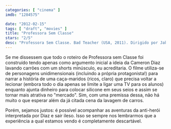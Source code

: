 ```yaml
---
categories: [ "cinema" ]
imdb: "1284575"

date: "2012-02-15"
tags: [ "draft", "movies" ]
title: "Professora Sem Classe"
stars: "2/5"
desc: "Professora Sem Classe. Bad Teacher (USA, 2011). Dirigido por Jake Kasdan. Escrito por Gene Stupnitsky, Lee Eisenberg. Com Cameron Diaz, Lucy Punch, Jason Segel, Justin Timberlake, Phyllis Smith, John Michael Higgins, Dave Allen, Jillian Armenante, Matthew J. Evans."
---
```

Se me dissessem que todo o roteiro de Professora sem Classe foi construído tendo apenas como argumento inicial a ideia da Cameron Diaz lavando carrões com um shorts minúsculo, eu acreditaria. O filme utiliza-se de personagens unidimensionais (incluindo a própria protagonista!) para narrar a história de uma caça-maridos (ricos, claro) que precisa voltar a lecionar (embora todo o dia apenas se limite a ligar uma TV para os alunos) enquanto ajunta dinheiro para colocar silicone em seus seios e assim se tornar mais atrativa no "mercado". Sim, com uma premissa dessa, não há muito o que esperar além da já citada cena da lavagem de carros.

Porém, sejamos justos: é possível acompanhar as aventuras da anti-herói interpretada por Diaz e sair ileso. Isso se sempre nos lembrarmos que a experiência a qual estamos vendo é completamente descartável.

